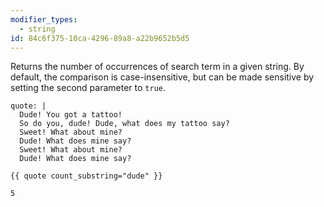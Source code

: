 ```yaml
---
modifier_types:
  - string
id: 84c6f375-10ca-4296-89a8-a22b9652b5d5
---
```

Returns the number of occurrences of search term in a given string. By default,
the comparison is case-insensitive, but can be made sensitive by setting the second parameter to `true`.

```.language-yaml
quote: |
  Dude! You got a tattoo!
  So do you, dude! Dude, what does my tattoo say?
  Sweet! What about mine?
  Dude! What does mine say?
  Sweet! What about mine?
  Dude! What does mine say?
```

```
{{ quote count_substring="dude" }}
```

```.language-output
5
```



